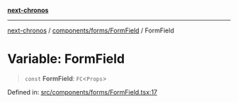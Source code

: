 [**next-chronos**](../../../../README.md)

***

[next-chronos](../../../../README.md) / [components/forms/FormField](../README.md) / FormField

# Variable: FormField

> `const` **FormField**: `FC`\<`Props`\>

Defined in: [src/components/forms/FormField.tsx:17](https://github.com/Bababum95/next-chronos/blob/41860730c8dd12c16699269e1eee86402c8d1a9f/src/components/forms/FormField.tsx#L17)
